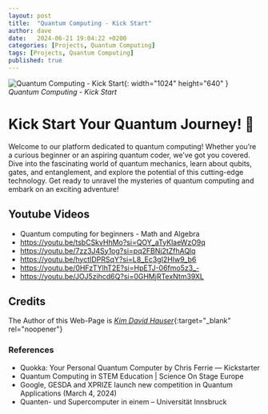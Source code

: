 ```yaml
---
layout: post
title:  "Quantum Computing - Kick Start"
author: dave
date:   2024-06-21 19:04:22 +0200
categories: [Projects, Quantum Computing]
tags: [Projects, Quantum Computing]
published: true
---
```


![Quantum Computing - Kick Start](../../assets/img/projects/qc/qc-header-01-edt.png){: width="1024" height="640" }
_Quantum Computing - Kick Start_

# Kick Start Your Quantum Journey! 🚀
Welcome to our platform dedicated to quantum computing! Whether you’re a curious beginner or an aspiring quantum coder, we’ve got you covered. Dive into the fascinating world of quantum mechanics, learn about qubits, gates, and entanglement, and explore the potential of this cutting-edge technology. Get ready to unravel the mysteries of quantum computing and embark on an exciting adventure!

## Youtube Videos 
- Quantum computing for beginners - Math and Algebra
- https://youtu.be/tsbCSkvHhMo?si=QOY_aTyKlaeWzO9q
- https://youtu.be/7zz3J4Sy1og?si=pq2FBNj2tZfhAQlq
- https://youtu.be/hyctIDPRSqY?si=L8_Ec3gI2HIw9_b6
- https://youtu.be/0HFzTYlhT2E?si=HpETJ-06fmo5z3_-
- https://youtu.be/JOJ5zihcd6Q?si=0GHMjRTexNtm39XL

## Credits
The Author of this Web-Page is [_Kim David Hauser_](https://kimhauser.ch){:target="_blank" rel="noopener"}

### References
- Quokka: Your Personal Quantum Computer by Chris Ferrie — Kickstarter
- Quantum Computing in STEM Education | Science On Stage Europe
- Google, GESDA and XPRIZE launch new competition in Quantum Applications (March 4, 2024)
- Quanten- und Supercomputer in einem – Universität Innsbruck
